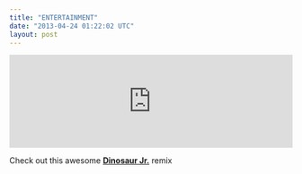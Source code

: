 ```yaml
---
title: "ENTERTAINMENT"
date: "2013-04-24 01:22:02 UTC"
layout: post
---
```


<p><iframe frameborder="no" height="166" scrolling="no" src="https://w.soundcloud.com/player/?url=http%3A%2F%2Fapi.soundcloud.com%2Ftracks%2F83226180" width="100%"></iframe></p>
<p>Check out this awesome <strong><a href="https://www.dinosaurjr.com/home/">Dinosaur Jr.</a></strong> remix</p>
